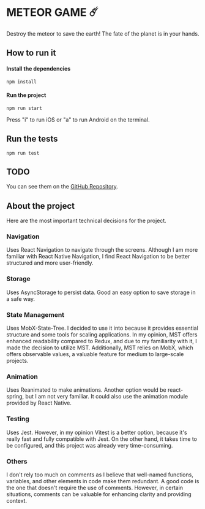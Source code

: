 # METEOR GAME ☄️

Destroy the meteor to save the earth! The fate of the planet is in your hands.

## How to run it

#### Install the dependencies

    npm install

#### Run the project

    npm run start

Press "i" to run iOS or "a" to run Android on the terminal.

## Run the tests

    npm run test

## TODO

You can see them on the [GitHub Repository](https://github.com/agestaun/meteor/issues?q=is%3Aissue).

## About the project

Here are the most important technical decisions for the project.

### Navigation

Uses React Navigation to navigate through the screens. Although I am more familiar with React Native Navigation, I find React Navigation to be better structured and more user-friendly.

### Storage

Uses AsyncStorage to persist data. Good an easy option to save storage in a safe way.

### State Management

Uses MobX-State-Tree. I decided to use it into because it provides essential structure and some tools for scaling applications. In my opinion, MST offers enhanced readability compared to Redux, and due to my familiarity with it, I made the decision to utilize MST. Additionally, MST relies on MobX, which offers observable values, a valuable feature for medium to large-scale projects.

### Animation

Uses Reanimated to make animations. Another option would be react-spring, but I am not very familiar. It could also use the animation module provided by React Native.

### Testing

Uses Jest. However, in my opinion Vitest is a better option, because it's really fast and fully compatible with Jest. On the other hand, it takes time to be configured, and this project was already very time-consuming.

### Others

I don't rely too much on comments as I believe that well-named functions, variables, and other elements in code make them redundant. A good code is the one that doesn't require the use of comments.
However, in certain situations, comments can be valuable for enhancing clarity and providing context.
